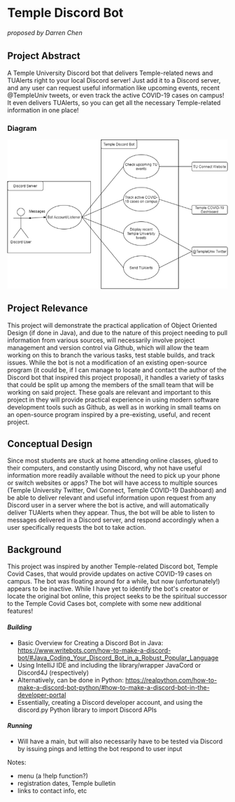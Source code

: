 # Temple Discord Bot
###### proposed by Darren Chen

## Project Abstract
A Temple University Discord bot that delivers Temple-related news and TUAlerts right to your local Discord server! 
Just add it to a Discord server, and any user can request useful information like upcoming events, recent @TempleUniv 
tweets, or even track the active COVID-19 cases on campus! It even delivers TUAlerts, so you can get all the necessary 
Temple-related information in one place!

### Diagram
![Basic diagram of the Temple Discord Bot architecture](TempleDiscordBot.png)

## Project Relevance
This project will demonstrate the practical application of Object Oriented Design (if done in Java), and due to the
nature of this project needing to pull information from various sources, will necessarily involve project management and
version control via Github, which will allow the team working on this to branch the various tasks, test stable builds,
and track issues. While the bot is not a modification of an existing open-source program (it could be, if I can manage
to locate and contact the author of the Discord bot that inspired this project proposal), it handles a variety of tasks
that could be split up among the members of the small team that will be working on said project. These goals are
relevant and important to this project in they will provide practical experience in using modern software development 
tools such as Github, as well as in working in small teams on an open-source program inspired by a pre-existing, useful,
and recent project.

## Conceptual Design
Since most students are stuck at home attending online classes, glued to their computers, and constantly using Discord, 
why not have useful information more readily available without the need to pick up your phone or switch websites or apps?
The bot will have access to multiple sources (Temple University Twitter, Owl Connect, Temple COVID-19 Dashboard) and be
able to deliver relevant and useful information upon request from any Discord user in a server where the bot is active,
and will automatically deliver TUAlerts when they appear. Thus, the bot will be able to listen to messages
delivered in a Discord server, and respond accordingly when a user specifically requests the bot to take action.

## Background
This project was inspired by another Temple-related Discord bot, Temple Covid Cases, that would provide updates on
active COVID-19 cases on campus. The bot was floating around for a while, but now (unfortunately!) appears to be
inactive. While I have yet to identify the bot's creator or locate the original bot online, this project seeks to be the 
spiritual successor to the Temple Covid Cases bot, complete with some new additional features!

#### _Building_
- Basic Overview for Creating a Discord Bot in Java: https://www.writebots.com/how-to-make-a-discord-bot/#Java_Coding_Your_Discord_Bot_in_a_Robust_Popular_Language
- Using IntelliJ IDE and including the library/wrapper JavaCord or Discord4J (respectively)
- Alternatively, can be done in Python: https://realpython.com/how-to-make-a-discord-bot-python/#how-to-make-a-discord-bot-in-the-developer-portal
- Essentially, creating a Discord developer account, and using the discord.py Python library to import Discord APIs


#### _Running_
- Will have a main, but will also necessarily have to be tested via Discord by issuing pings and letting the bot respond
to user input
  

Notes:
- menu (a !help function?)
- registration dates, Temple bulletin
- links to contact info, etc
